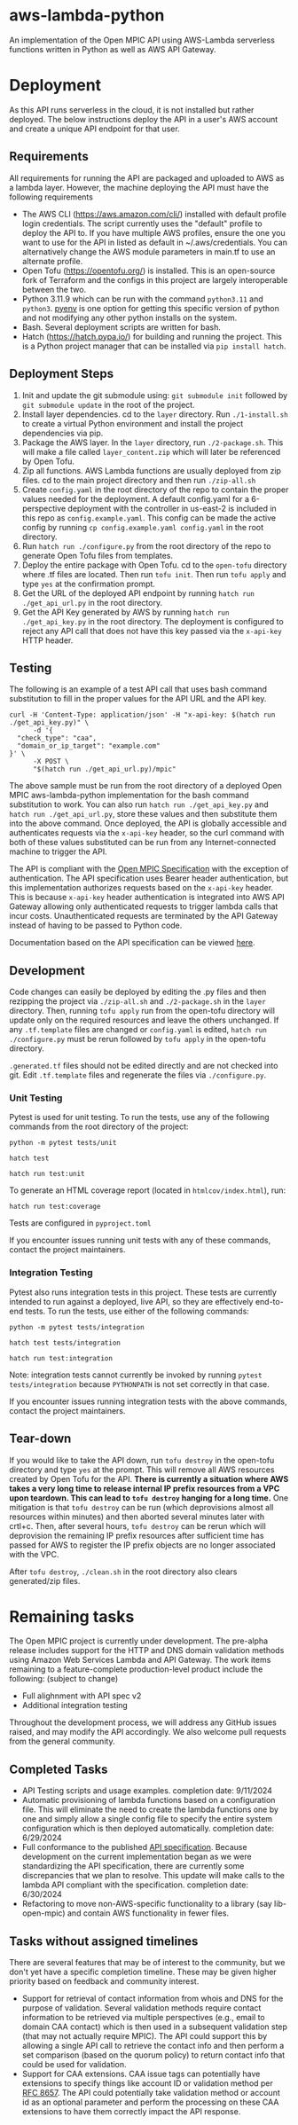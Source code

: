 # aws-lambda-python
An implementation of the Open MPIC API using AWS-Lambda serverless functions written in Python as well as AWS API Gateway.

# Deployment
As this API runs serverless in the cloud, it is not installed but rather deployed. The below instructions deploy the API in a user's AWS account and create a unique API endpoint for that user.

## Requirements
All requirements for running the API are packaged and uploaded to AWS as a lambda layer. However, the machine deploying the API must have the following requirements
- The AWS CLI (https://aws.amazon.com/cli/) installed with default profile login credentials. The script currently uses the "default" profile to deploy the API to. If you have multiple AWS profiles, ensure the one you want to use for the API in listed as default in ~/.aws/credentials. You can alternatively change the AWS module parameters in main.tf to use an alternate profile.
- Open Tofu (https://opentofu.org/) is installed. This is an open-source fork of Terraform and the configs in this project are largely interoperable between the two.
- Python 3.11.9 which can be run with the command `python3.11` and `python3`. [pyenv](https://github.com/pyenv/pyenv) is one option for getting this specific version of python and not modifying any other python installs on the system.
- Bash. Several deployment scripts are written for bash.
- Hatch (https://hatch.pypa.io/) for building and running the project. This is a Python project manager that can be installed via `pip install hatch`.

## Deployment Steps
1. Init and update the git submodule using: `git submodule init` followed by `git submodule update` in the root of the project.
2. Install layer dependencies. cd to the `layer` directory. Run `./1-install.sh` to create a virtual Python environment and install the project dependencies via pip.
3. Package the AWS layer. In the `layer` directory, run `./2-package.sh`. This will make a file called `layer_content.zip` which will later be referenced by Open Tofu.
4. Zip all functions. AWS Lambda functions are usually deployed from zip files. cd to the main project directory and then run `./zip-all.sh`
5. Create `config.yaml` in the root directory of the repo to contain the proper values needed for the deployment. A default config.yaml for a 6-perspective deployment with the controller in us-east-2 is included in this repo as `config.example.yaml`. This config can be made the active config by running `cp config.example.yaml config.yaml` in the root directory.
6. Run `hatch run ./configure.py` from the root directory of the repo to generate Open Tofu files from templates.
7. Deploy the entire package with Open Tofu. cd to the `open-tofu` directory where .tf files are located. Then run `tofu init`. Then run `tofu apply` and type `yes` at the confirmation prompt.
8. Get the URL of the deployed API endpoint by running `hatch run ./get_api_url.py` in the root directory.
9. Get the API Key generated by AWS by running `hatch run ./get_api_key.py` in the root directory. The deployment is configured to reject any API call that does not have this key passed via the `x-api-key` HTTP header.

## Testing
The following is an example of a test API call that uses bash command substitution to fill in the proper values for the API URL and the API key.

```
curl -H 'Content-Type: application/json' -H "x-api-key: $(hatch run ./get_api_key.py)" \
      -d '{
  "check_type": "caa",
  "domain_or_ip_target": "example.com"
}' \
      -X POST \
      "$(hatch run ./get_api_url.py)/mpic"
```

The above sample must be run from the root directory of a deployed Open MPIC aws-lambda-python implementation for the bash command substitution to work. You can also run `hatch run ./get_api_key.py` and `hatch run ./get_api_url.py`, store these values and then substitute them into the above command. Once deployed, the API is globally accessible and authenticates requests via the `x-api-key` header, so the curl command with both of these values substituted can be run from any Internet-connected machine to trigger the API.

The API is compliant with the [Open MPIC Specification](https://github.com/open-mpic/open-mpic-specification) with the exception of authentication. The API specification uses Bearer header authentication, but this implementation authorizes requests based on the `x-api-key` header. This is because `x-api-key` header authentication is integrated into AWS API Gateway allowing only authenticated requests to trigger lambda calls that incur costs. Unauthenticated requests are terminated by the API Gateway instead of having to be passed to Python code.

Documentation based on the API specification can be viewed [here](https://open-mpic.org/documentation.html).

## Development
Code changes can easily be deployed by editing the .py files and then rezipping the project via `./zip-all.sh` and `./2-package.sh` in the `layer` directory. Then, running `tofu apply` run from the open-tofu directory will update only on the required resources and leave the others unchanged. If any `.tf.template` files are changed or `config.yaml` is edited, `hatch run ./configure.py` must be rerun followed by `tofu apply` in the open-tofu directory.

`.generated.tf` files should not be edited directly and are not checked into git. Edit `.tf.template` files and regenerate the files via `./configure.py`.

### Unit Testing
Pytest is used for unit testing. To run the tests, use any of the following commands from the root directory of the project:
```
python -m pytest tests/unit
```
```
hatch test
```
```
hatch run test:unit
```
To generate an HTML coverage report (located in `htmlcov/index.html`), run:
```
hatch run test:coverage
```

Tests are configured in `pyproject.toml` 

If you encounter issues running unit tests with any of these commands, contact the project maintainers.

### Integration Testing
Pytest also runs integration tests in this project. These tests are currently intended to run against a deployed, live API, so they are effectively end-to-end tests. To run the tests, use either of the following commands:
```
python -m pytest tests/integration
```
```
hatch test tests/integration
```
```
hatch run test:integration
```
Note: integration tests cannot currently be invoked by running `pytest tests/integration` because `PYTHONPATH` is not set correctly in that case.

If you encounter issues running integration tests with the above commands, contact the project maintainers.


## Tear-down
If you would like to take the API down, run `tofu destroy` in the open-tofu directory and type `yes` at the prompt. This will remove all AWS resources created by Open Tofu for the API. **There is currently a situation where AWS takes a very long time to release internal IP prefix resources from a VPC upon teardown. This can lead to `tofu destroy` hanging for a long time.** One mitigation is that `tofu destroy` can be run (which deprovisions almost all resources within minutes) and then aborted several minutes later with crtl+c. Then, after several hours, `tofu destroy` can be rerun which will deprovision the remaining IP prefix resources after sufficient time has passed for AWS to register the IP prefix objects are no longer associated with the VPC.

After `tofu destroy`, `./clean.sh` in the root directory also clears generated/zip files.



# Remaining tasks

The Open MPIC project is currently under development. The pre-alpha release includes support for the HTTP and DNS domain validation methods using Amazon Web Services Lambda and API Gateway. The work items remaining to a feature-complete production-level product include the following: (subject to change)

- Full alighnment with API spec v2
- Additional integration testing

Throughout the development process, we will address any GitHub issues raised, and may modify the API accordingly. We also welcome pull requests from the general community.

## Completed Tasks
- API Testing scripts and usage examples. completion date: 9/11/2024
- Automatic provisioning of lambda functions based on a configuration file. This will eliminate the need to create the lambda functions one by one and simply allow a single config file to specify the entire system configuration which is then deployed automatically. completion date: 6/29/2024
- Full conformance to the published [API specification](https://github.com/open-mpic/open-mpic-specification). Because development on the current implementation began as we were standardizing the API specification, there are currently some discrepancies that we plan to resolve. This update will make calls to the lambda API compliant with the specification. completion date: 6/30/2024
- Refactoring to move non-AWS-specific functionality to a library (say lib-open-mpic) and contain AWS functionality in fewer files.

## Tasks without assigned timelines
There are several features that may be of interest to the community, but we don't yet have a specific completion timeline. These may be given higher priority based on feedback and community interest.

- Support for retrieval of contact information from whois and DNS for the purpose of validation. Several validation methods require contact information to be retrieved via multiple perspectives (e.g., email to domain CAA contact) which is then used in a subsequent validation step (that may not actually require MPIC). The API could support this by allowing a single API call to retrieve the contact info and then perform a set comparison (based on the quorum policy) to return contact info that could be used for validation.
- Support for CAA extensions. CAA issue tags can potentially have extensions to specify things like account ID or validation method per [RFC 8657](https://datatracker.ietf.org/doc/html/rfc8657). The API could potentially take validation method or account id as an optional parameter and perform the processing on these CAA extensions to have them correctly impact the API response.
